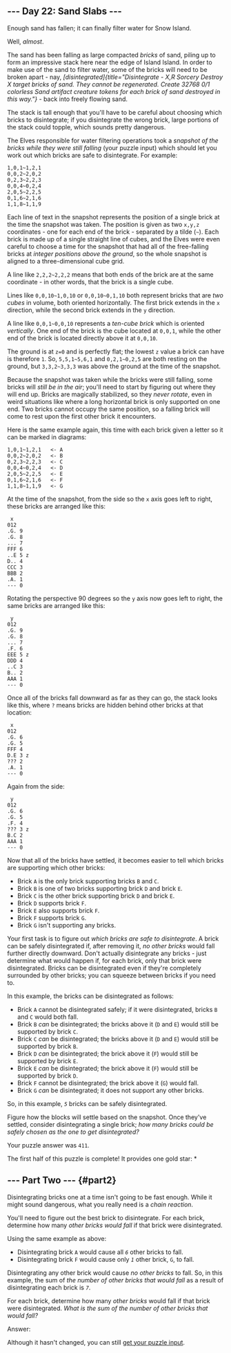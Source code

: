 ## \-\-- Day 22: Sand Slabs \-\--

Enough sand has fallen; it can finally filter water for Snow Island.

Well, *almost*.

The sand has been falling as large compacted *bricks* of sand, piling up
to form an impressive stack here near the edge of Island Island. In
order to make use of the sand to filter water, some of the bricks will
need to be broken apart - nay,
*[disintegrated]{title="Disintegrate - X,R
Sorcery
Destroy X target bricks of sand. They cannot be regenerated. Create 32768 0/1 colorless Sand artifact creature tokens for each brick of sand destroyed in this way."}* -
back into freely flowing sand.

The stack is tall enough that you\'ll have to be careful about choosing
which bricks to disintegrate; if you disintegrate the wrong brick, large
portions of the stack could topple, which sounds pretty dangerous.

The Elves responsible for water filtering operations took a *snapshot of
the bricks while they were still falling* (your puzzle input) which
should let you work out which bricks are safe to disintegrate. For
example:

    1,0,1~1,2,1
    0,0,2~2,0,2
    0,2,3~2,2,3
    0,0,4~0,2,4
    2,0,5~2,2,5
    0,1,6~2,1,6
    1,1,8~1,1,9

Each line of text in the snapshot represents the position of a single
brick at the time the snapshot was taken. The position is given as two
`x,y,z` coordinates - one for each end of the brick - separated by a
tilde (`~`). Each brick is made up of a single straight line of cubes,
and the Elves were even careful to choose a time for the snapshot that
had all of the free-falling bricks at *integer positions above the
ground*, so the whole snapshot is aligned to a three-dimensional cube
grid.

A line like `2,2,2~2,2,2` means that both ends of the brick are at the
same coordinate - in other words, that the brick is a single cube.

Lines like `0,0,10~1,0,10` or `0,0,10~0,1,10` both represent bricks that
are *two cubes* in volume, both oriented horizontally. The first brick
extends in the `x` direction, while the second brick extends in the `y`
direction.

A line like `0,0,1~0,0,10` represents a *ten-cube brick* which is
oriented *vertically*. One end of the brick is the cube located at
`0,0,1`, while the other end of the brick is located directly above it
at `0,0,10`.

The ground is at `z=0` and is perfectly flat; the lowest `z` value a
brick can have is therefore `1`. So, `5,5,1~5,6,1` and `0,2,1~0,2,5` are
both resting on the ground, but `3,3,2~3,3,3` was above the ground at
the time of the snapshot.

Because the snapshot was taken while the bricks were still falling, some
bricks will *still be in the air*; you\'ll need to start by figuring out
where they will end up. Bricks are magically stabilized, so they *never
rotate*, even in weird situations like where a long horizontal brick is
only supported on one end. Two bricks cannot occupy the same position,
so a falling brick will come to rest upon the first other brick it
encounters.

Here is the same example again, this time with each brick given a letter
so it can be marked in diagrams:

    1,0,1~1,2,1   <- A
    0,0,2~2,0,2   <- B
    0,2,3~2,2,3   <- C
    0,0,4~0,2,4   <- D
    2,0,5~2,2,5   <- E
    0,1,6~2,1,6   <- F
    1,1,8~1,1,9   <- G

At the time of the snapshot, from the side so the `x` axis goes left to
right, these bricks are arranged like this:

     x
    012
    .G. 9
    .G. 8
    ... 7
    FFF 6
    ..E 5 z
    D.. 4
    CCC 3
    BBB 2
    .A. 1
    --- 0

Rotating the perspective 90 degrees so the `y` axis now goes left to
right, the same bricks are arranged like this:

     y
    012
    .G. 9
    .G. 8
    ... 7
    .F. 6
    EEE 5 z
    DDD 4
    ..C 3
    B.. 2
    AAA 1
    --- 0

Once all of the bricks fall downward as far as they can go, the stack
looks like this, where `?` means bricks are hidden behind other bricks
at that location:

     x
    012
    .G. 6
    .G. 5
    FFF 4
    D.E 3 z
    ??? 2
    .A. 1
    --- 0

Again from the side:

     y
    012
    .G. 6
    .G. 5
    .F. 4
    ??? 3 z
    B.C 2
    AAA 1
    --- 0

Now that all of the bricks have settled, it becomes easier to tell which
bricks are supporting which other bricks:

-   Brick `A` is the only brick supporting bricks `B` and `C`.
-   Brick `B` is one of two bricks supporting brick `D` and brick `E`.
-   Brick `C` is the other brick supporting brick `D` and brick `E`.
-   Brick `D` supports brick `F`.
-   Brick `E` also supports brick `F`.
-   Brick `F` supports brick `G`.
-   Brick `G` isn\'t supporting any bricks.

Your first task is to figure out *which bricks are safe to
disintegrate*. A brick can be safely disintegrated if, after removing
it, *no other bricks* would fall further directly downward. Don\'t
actually disintegrate any bricks - just determine what would happen if,
for each brick, only that brick were disintegrated. Bricks can be
disintegrated even if they\'re completely surrounded by other bricks;
you can squeeze between bricks if you need to.

In this example, the bricks can be disintegrated as follows:

-   Brick `A` cannot be disintegrated safely; if it were disintegrated,
    bricks `B` and `C` would both fall.
-   Brick `B` *can* be disintegrated; the bricks above it (`D` and `E`)
    would still be supported by brick `C`.
-   Brick `C` *can* be disintegrated; the bricks above it (`D` and `E`)
    would still be supported by brick `B`.
-   Brick `D` *can* be disintegrated; the brick above it (`F`) would
    still be supported by brick `E`.
-   Brick `E` *can* be disintegrated; the brick above it (`F`) would
    still be supported by brick `D`.
-   Brick `F` cannot be disintegrated; the brick above it (`G`) would
    fall.
-   Brick `G` *can* be disintegrated; it does not support any other
    bricks.

So, in this example, *`5`* bricks can be safely disintegrated.

Figure how the blocks will settle based on the snapshot. Once they\'ve
settled, consider disintegrating a single brick; *how many bricks could
be safely chosen as the one to get disintegrated?*

Your puzzle answer was `411`.

The first half of this puzzle is complete! It provides one gold star: \*

## \-\-- Part Two \-\-- {#part2}

Disintegrating bricks one at a time isn\'t going to be fast enough.
While it might sound dangerous, what you really need is a *chain
reaction*.

You\'ll need to figure out the best brick to disintegrate. For each
brick, determine how many *other bricks would fall* if that brick were
disintegrated.

Using the same example as above:

-   Disintegrating brick `A` would cause all *`6`* other bricks to fall.
-   Disintegrating brick `F` would cause only *`1`* other brick, `G`, to
    fall.

Disintegrating any other brick would cause *no other bricks* to fall.
So, in this example, the sum of *the number of other bricks that would
fall* as a result of disintegrating each brick is *`7`*.

For each brick, determine how many *other bricks* would fall if that
brick were disintegrated. *What is the sum of the number of other bricks
that would fall?*

Answer:

Although it hasn\'t changed, you can still [get your puzzle
input](22/input).
